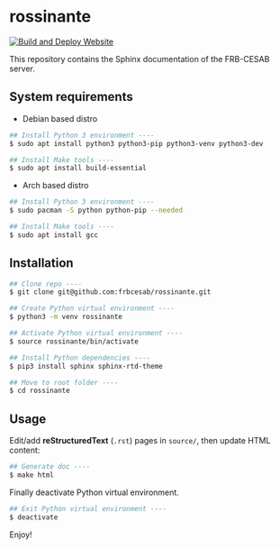 # rossinante

[![Build and Deploy Website](https://github.com/FRBCesab/rossinante/actions/workflows/gh-pages.yml/badge.svg)](https://github.com/FRBCesab/rossinante/actions/workflows/gh-pages.yml)

This repository contains the Sphinx documentation of the FRB-CESAB server.

## System requirements

- Debian based distro

```sh
## Install Python 3 environment ----
$ sudo apt install python3 python3-pip python3-venv python3-dev

## Install Make tools ----
$ sudo apt install build-essential
```

- Arch based distro

```sh
## Install Python 3 environment ----
$ sudo pacman -S python python-pip --needed

## Install Make tools ----
$ sudo apt install gcc
```

## Installation

```sh
## Clone repo ----
$ git clone git@github.com:frbcesab/rossinante.git

## Create Python virtual environment ----
$ python3 -m venv rossinante

## Activate Python virtual environment ----
$ source rossinante/bin/activate

## Install Python dependencies ----
$ pip3 install sphinx sphinx-rtd-theme

## Move to root folder ----
$ cd rossinante
```

## Usage

Edit/add **reStructuredText** (`.rst`) pages in `source/`, then update HTML content:

```sh
## Generate doc ----
$ make html
```

Finally deactivate Python virtual environment.

```sh
## Exit Python virtual environment ----
$ deactivate
```

Enjoy!
